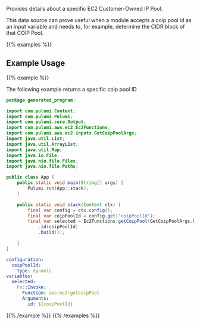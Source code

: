Provides details about a specific EC2 Customer-Owned IP Pool.

This data source can prove useful when a module accepts a coip pool id as
an input variable and needs to, for example, determine the CIDR block of that
COIP Pool.

{{% examples %}}
## Example Usage
{{% example %}}

The following example returns a specific coip pool ID

```java
package generated_program;

import com.pulumi.Context;
import com.pulumi.Pulumi;
import com.pulumi.core.Output;
import com.pulumi.aws.ec2.Ec2Functions;
import com.pulumi.aws.ec2.inputs.GetCoipPoolArgs;
import java.util.List;
import java.util.ArrayList;
import java.util.Map;
import java.io.File;
import java.nio.file.Files;
import java.nio.file.Paths;

public class App {
    public static void main(String[] args) {
        Pulumi.run(App::stack);
    }

    public static void stack(Context ctx) {
        final var config = ctx.config();
        final var coipPoolId = config.get("coipPoolId");
        final var selected = Ec2Functions.getCoipPool(GetCoipPoolArgs.builder()
            .id(coipPoolId)
            .build());

    }
}
```
```yaml
configuration:
  coipPoolId:
    type: dynamic
variables:
  selected:
    Fn::Invoke:
      Function: aws:ec2:getCoipPool
      Arguments:
        id: ${coipPoolId}
```
{{% /example %}}
{{% /examples %}}